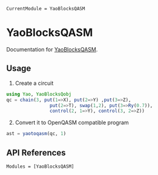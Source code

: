 ```@meta
CurrentModule = YaoBlocksQASM
```

# YaoBlocksQASM

Documentation for [YaoBlocksQASM](https://github.com/Sov-trotter/YaoBlocksQASM.jl).

## Usage

1) Create a circuit

```julia
using Yao, YaoBlocksQobj
qc = chain(3, put(1=>X), put(2=>Y) ,put(3=>Z), 
                put(2=>T), swap(1,2), put(3=>Ry(0.7)), 
                control(2, 1=>Y), control(3, 2=>Z))
```

2) Convert it to OpenQASM compatible program

```julia
ast = yaotoqasm(qc, 1)
```

## API References
```@autodocs
Modules = [YaoBlocksQASM]
```
